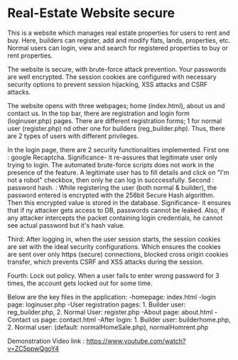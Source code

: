 # Real-Estate Website secure

This is a website which manages real estate properties for users to rent and buy. Here, builders can register, add and modify flats, lands, properties, etc. Normal users can login, view and search for registered properties to buy or rent properties.

The website is secure, with brute-force attack prevention. Your passwords are well encrypted. The session cookies are configured with necessary security options to prevent session hijacking, XSS attacks and CSRF attacks.

The website opens with three webpages; home (index.html), about us and contact us. In the top bar, there are registration and login form (loginuser.php) pages. There are different registration forms; 1 for normal user (register.php) nd other one for builders (reg_builder.php). Thus, there are 2 types of users with different privileges.

In the login page, there are 2 security functionalities implemented. First one : google Recaptcha. Significance- it re-assures that legitimate user only trying to login. The automated brute-force scripts does not work in the presence of the feature. A legitimate user has to fill details and click on "I'm not a robot" checkbox, then only he can log in succcessfully.
Second : password hash. : While registering the user (both normal & builder), the password entered is encrypted with the 256bit Secure Hash algorithm. Then this encrypted value is stored in the database. Significance- it ensures that if ny attacker gets access to DB, passwords cannot be leaked. Also, if any attacker intercepts the packet containing login credentials, he cannot see actual password but it's hash value.

Third: After logging in, when the user session starts, the session cookies are set with the ideal security configurations. Which ensures the cookies are sent over only https (secure) connections, blocked cross origin cookies transfer, which prevents CSRF and XSS attacks during the session. 

Fourth: Lock out policy. When a user fails to enter wrong password for 3 times, the account gets locked out for some time.

Below are the key files in the application:
-homepage: index.html
-login page: loginuser.php
-User registration pages: 1. Builder user: reg_builder.php, 2. Normal User: register.php
-About page: about.html
-Contact us page: contact.html
-After login: 1. Builder user: builderhome.php, 2. Normal user: (default: normalHomeSale.php), normalHomrent.php


Demonstration Video link : https://www.youtube.com/watch?v=ZC5ppwQgoY4
